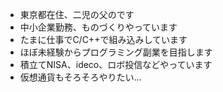 - 東京都在住、二児の父のです
- 中小企業勤務、ものづくりやっています
- たまに仕事でC/C++で組み込みしています
- ほぼ未経験からプログラミング副業を目指します
- 積立てNISA、ideco、ロボ投信などやっています
- 仮想通貨もそろそろやりたい...

<!---
yamamon0808/yamamon0808 is a ✨ special ✨ repository because its `README.md` (this file) appears on your GitHub profile.
You can click the Preview link to take a look at your changes.
--->

